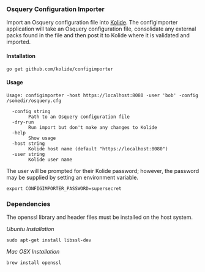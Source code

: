 ### Osquery Configuration Importer

Import an Osquery configuration file into [Kolide](https://github.com/kolide/kolide). The
configimporter application will take an Osquery configuration file, consolidate any external packs found in the file and then post it to Kolide where it is validated and imported.  

#### Installation
```
go get github.com/kolide/configimporter
```

#### Usage
```
Usage: configimporter -host https://localhost:8080 -user 'bob' -config /somedir/osquery.cfg

  -config string
        Path to an Osquery configuration file
  -dry-run
        Run import but don't make any changes to Kolide
  -help
        Show usage
  -host string
        Kolide host name (default "https://localhost:8080")
  -user string
        Kolide user name

```
The user will be prompted for their Kolide password; however, the password may
be supplied by setting an environment variable.
```
export CONFIGIMPORTER_PASSWORD=supersecret
```
### Dependencies

The openssl library and header files must be installed on the host system.

_Ubuntu Installation_
```
sudo apt-get install libssl-dev
```
_Mac OSX Installation_
```
brew install openssl
```
